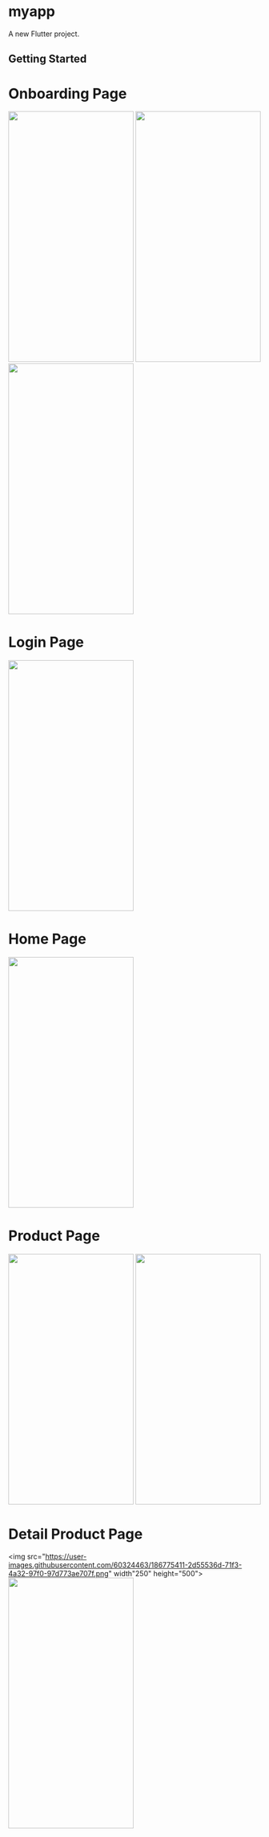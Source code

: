 # myapp

A new Flutter project.

## Getting Started

# Onboarding Page

<img src ="https://user-images.githubusercontent.com/60324463/186766144-51d96781-458e-46aa-b779-02e351678394.png"  width="250" height="500"> <img src ="https://user-images.githubusercontent.com/60324463/186766152-708bd08c-f10e-4d58-9179-126ed648a3a3.png"  width="250" height="500"> <img src ="https://user-images.githubusercontent.com/60324463/186766162-14e8c8ec-968e-4873-88ba-7be5c3c93a54.png"  width="250" height="500"> 

# Login Page
<img src="https://user-images.githubusercontent.com/60324463/186767006-a066b9f5-6dd2-4a86-b9c4-f093add1a5c9.png" width="250" height="500">

# Home Page 
<img src="https://user-images.githubusercontent.com/60324463/186774763-ab326ce7-239d-4603-8d0c-bfb24869a5e8.png" width="250" height="500" >

# Product Page
<img src="https://user-images.githubusercontent.com/60324463/186774933-40fe66ab-87ad-4190-aad8-1cdf3fff4889.png" width="250" height="500" > <img src="https://user-images.githubusercontent.com/60324463/186774971-bfa818a6-5769-44f8-b425-afbfea6b3cd5.png" width="250" height="500" >

# Detail Product Page
<img src="https://user-images.githubusercontent.com/60324463/186775411-2d55536d-71f3-4a32-97f0-97d773ae707f.png" width"250" height="500"> <img src="https://user-images.githubusercontent.com/60324463/186775419-d82cf437-83ca-4b15-88c7-b7ed4e5e054a.png" width="250" height="500" >
